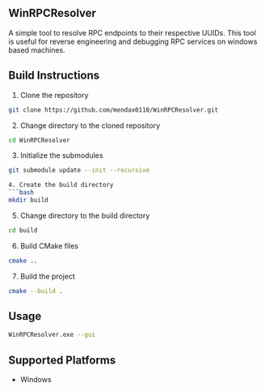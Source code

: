 ## WinRPCResolver
A simple tool to resolve RPC endpoints to their respective UUIDs. This tool is useful for reverse engineering and debugging RPC services on windows based machines.

## Build Instructions
1. Clone the repository
```bash
git clone https://github.com/mendax0110/WinRPCResolver.git
```

2. Change directory to the cloned repository
```bash
cd WinRPCResolver
```

3. Initialize the submodules
```bash
git submodule update --init --recursive

4. Create the build directory
```bash
mkdir build
```

5. Change directory to the build directory
```bash
cd build
```

6. Build CMake files
```bash
cmake ..
```

7. Build the project
```bash
cmake --build .
```

## Usage
```bash
WinRPCResolver.exe --gui
```

## Supported Platforms
- Windows